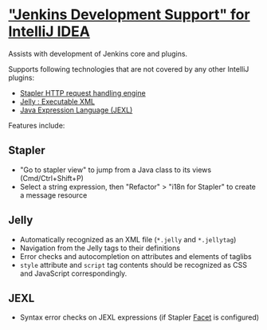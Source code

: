 # ["Jenkins Development Support" for IntelliJ IDEA](https://plugins.jetbrains.com/plugin/1885-stapler-plugin-for-intellij-idea)

[//]: # (Content between "Plugin description" markers are extracted by gradle build. No markdown formatting. Simple html only.)
<!-- Plugin description -->
<p>Assists with development of Jenkins core and plugins.</p>
<p>Supports following technologies that are not covered by any other IntelliJ plugins:</p>
<ul>
  <li><a href="https://stapler.kohsuke.org/">Stapler HTTP request handling engine</a></li>
  <li><a href="https://commons.apache.org/proper/commons-jelly/index.html">Jelly : Executable XML</a></li>
  <li><a href="https://commons.apache.org/proper/commons-jexl/">Java Expression Language (JEXL)</a></li>
</ul>
<!-- Plugin description end -->

Features include:

## Stapler

* "Go to stapler view" to jump from a Java class to its views (Cmd/Ctrl+Shift+P)
* Select a string expression, then "Refactor" > "i18n for Stapler" to create a message resource

## Jelly

* Automatically recognized as an XML file (`*.jelly` and `*.jellytag`)
* Navigation from the Jelly tags to their definitions
* Error checks and autocompletion on attributes and elements of taglibs
* `style` attribute and `script` tag contents should be recognized as CSS and JavaScript correspondingly.

## JEXL

* Syntax error checks on JEXL expressions (if Stapler [Facet](https://www.jetbrains.com/help/idea/facet-page.html) is configured)

